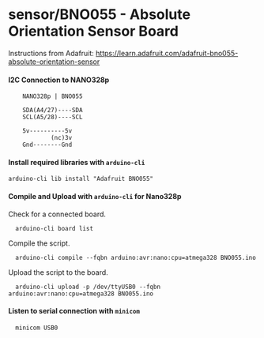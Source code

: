 # sensor/BNO055 - Absolute Orientation Sensor Board

 Instructions from Adafruit:
 https://learn.adafruit.com/adafruit-bno055-absolute-orientation-sensor

#### I2C Connection to NANO328p  
```
    NANO328p | BNO055
    
    SDA(A4/27)----SDA 
    SCL(A5/28)----SCL
    
    5v----------5v
            (nc)3v 
    Gnd--------Gnd
```

#### Install required libraries with `arduino-cli`

```
arduino-cli lib install "Adafruit BNO055"
```

#### Compile and Upload with `arduino-cli` for Nano328p

  Check for a connected board.
```
  arduino-cli board list
````
  Compile the script.
```  
  arduino-cli compile --fqbn arduino:avr:nano:cpu=atmega328 BNO055.ino
```
  Upload the script to the board.
```
  arduino-cli upload -p /dev/ttyUSB0 --fqbn arduino:avr:nano:cpu=atmega328 BNO055.ino
```

#### Listen to serial connection with `minicom`

```
  minicom USB0
```